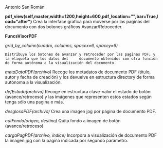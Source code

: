 ﻿Antonio San Román 



**pdf_view(self,master,width=1200,height=600,pdf_location="",bar=True,load="after")**
			Crea la interface grafica para moverse por las paginas del documento con dos botones gráficos Avanzar/Retroceder.

**FuncsVisorPDF**

_grid_by_column(cuadro, columns, spacex=6, spacey=6)_

	Distribuye los botones de avanzar y retroceder por las paginas PDF; y la etiqueta que los datos del 	documento obtenidos con otra función de forma autónoma a la visualización del documento.

*metaDataPDF(archivo)*
		 Recoge los metadatos de documento PDF (titulo, autor y fecha de creación) y los devuelve en estructura directory de forma autónoma a la visualización.

*defEstado(archivo)*
		 Recoge en estructura clave-valor el estado de botón (avance/retroceso) y las imágenes que representen estos estados según tenga sólo una pagina o más.
		
*desglosaPDF(archivo)*
			 Crea una imagen jpg por pagina de documento PDF.

*outFondo(origen, destino)*
			Quita fondo a imagen de botón (avance/retroceso)

 *cargaPagPDF(archivo, índice)*
		   Incorpora a visualización de documento PDF la imagen jpg con la pagina indicada por segundo parámetro.






